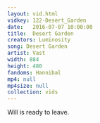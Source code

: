 ```yaml
---
layout: vid.html
vidkey: 122-Desert_Garden
date:   2016-07-07 10:00:00
title:  Desert Garden
creators: Luminosity
song: Desert Garden
artist: Vast
width: 884
height: 480
fandoms: Hannibal
mp4: null
mp4size: null
collection: vids
---
```


  <div>
  Will is ready to leave.
  </div>
  